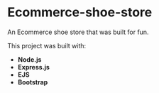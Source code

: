 # Ecommerce-shoe-store
An Ecommerce shoe store that was built for fun.

This project was built with:
 - **Node.js**
 - **Express.js**
 - **EJS**
 - **Bootstrap**
